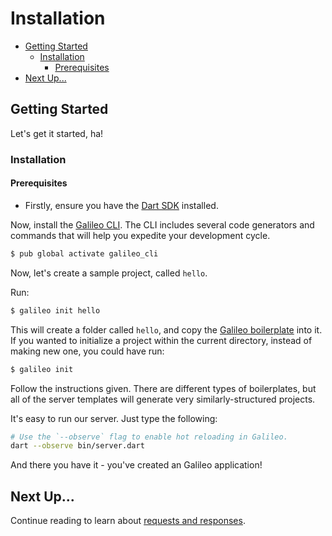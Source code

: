 # Installation

* [Getting Started](installation.md#getting-started)
  * [Installation](installation.md#installation)
    * [Prerequisites](installation.md#prequisites)
* [Next Up...](installation.md#next-up)

## Getting Started

Let's get it started, ha!

### Installation

#### Prerequisites

* Firstly, ensure you have the [Dart SDK](https://www.dartlang.org/downloads/) installed.

Now, install the [Galileo CLI](cli.md). The CLI includes several code generators and commands that will help you expedite your development cycle.

```bash
$ pub global activate galileo_cli
```

Now, let's create a sample project, called `hello`.

Run:

```bash
$ galileo init hello
```

This will create a folder called `hello`, and copy the [Galileo boilerplate](https://github.com/galileo-dart/galileo) into it. If you wanted to initialize a project within the current directory, instead of making new one, you could have run:

```bash
$ galileo init
```

Follow the instructions given. There are different types of boilerplates, but all of the server
templates will generate very similarly-structured projects.

It's easy to run our server. Just type the following:

```bash
# Use the `--observe` flag to enable hot reloading in Galileo.
dart --observe bin/server.dart
```

And there you have it - you've created an Galileo application!

## Next Up...

Continue reading to learn about [requests and responses](requests-and-responses.md).

